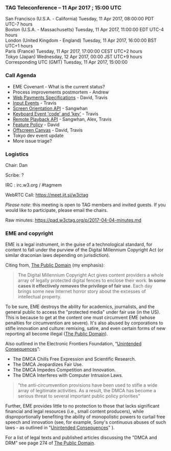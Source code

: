 ### TAG Teleconference – 11 Apr 2017 ; 15:00 UTC

San Francisco (U.S.A. - California)	Tuesday, 11 Apr 2017, 08:00:00	PDT	UTC-7 hours  
Boston (U.S.A. - Massachusetts)	Tuesday, 11 Apr 2017, 11:00:00	EDT	UTC-4 hours  
London (United Kingdom - England)	Tuesday, 11 Apr 2017, 16:00:00	BST	UTC+1 hours  
Paris (France)	Tuesday, 11 Apr 2017, 17:00:00	CEST	UTC+2 hours  
Tokyo (Japan)	Wednesday, 12 Apr 2017, 00:00	JST	UTC+9 hours  
Corresponding UTC (GMT)	Tuesday, 11 Apr 2017, 15:00:00	 

### Call Agenda

* EME Covenant - What is the current status?
* Process improvements postmortem - Andrew
* [Web Payments Specifications](https://github.com/w3ctag/spec-reviews/issues/152) - David, Travis
* [Input Events](https://github.com/w3ctag/spec-reviews/issues/160) - Travis
* [Screen Orientation API](https://github.com/w3ctag/spec-reviews/issues/157) - Sangwhan
* [Keyboard Event 'code' and 'key'](https://github.com/w3ctag/spec-reviews/issues/155) - Travis
* [Remote Playback API](https://github.com/w3ctag/spec-reviews/issues/145) - Sangwhan, Alex, Travis
* [Feature Policy](https://github.com/w3ctag/spec-reviews/issues/159) - David
* [Offscreen Canvas](https://github.com/w3ctag/spec-reviews/issues/141) - David, Travis
* Tokyo dev event update
* More issue triage?

### Logistics

Chair: Dan

Scribe: ?

IRC : irc.w3.org / #tagmem

WebRTC Call: https://meet.jit.si/w3ctag

*Please note*: this meeting is open to TAG members and invited guests. If you would like to participate, please email the chairs.

Raw minutes: https://pad.w3ctag.org/p/2017-04-04-minutes.md

### EME and copyright
EME is a legal instrument, in the guise of a technological standard, for content to fall under the purview of the Digital Millennium Copyright Act (or similar draconian laws depending on jurisdiction).

Citing from, [The Public Domain](http://www.thepublicdomain.org/download/) (my emphasis):

> The Digital Millennium Copyright Act gives content providers a whole array of legally protected digital fences to enclose
their work. **In some cases it effectively removes the privilege of fair use**.
Each day brings some new Internet horror story about the excesses of intellectual
property.

To be sure, EME destroys the ability for academics, journalists, and the general public to access the "protected media" under fair use (in the US). This is because to get at the content one must circumvent EME (whose penalties for circumvention are severe). It's also abused by corporations to stifle innovation and culture: remixing, satire, and even certain forms of new reporting all become illegal ([The Public Domain](http://www.thepublicdomain.org/download/)). 

Also outlined in the Electronic Frontiers Foundation, “[Unintended Consequences](https://www.eff.org/files/2014/09/16/unintendedconsequences2014.pdf)”:

* The DMCA Chills Free Expression and Scientific Research.
* The DMCA Jeopardizes Fair Use.
* The DMCA Impedes Competition and Innovation.
* The DMCA Interferes with Computer Intrusion Laws.

> "the anti-circumvention provisions have been used to stifle a wide array of legitimate activities. As a result, the DMCA has become a serious threat to several important public policy priorities"

Further, EME provides little to no protection to those that lacks significant financial and legal resources (i.e., small content producers), while disproportionally benefiting the ability of monopolistic powers to curtail free speech and innovation (see, for example, Sony's continuous abuses of such laws - as outlined in "[Unintended Consequences](https://www.eff.org/files/2014/09/16/unintendedconsequences2014.pdf)" ).  

For a list of legal texts and published articles discussing the "DMCA and DRM" see page 274 of [The Public Domain](http://www.thepublicdomain.org/download/). 
